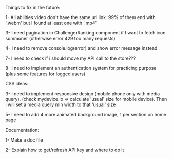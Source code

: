Things to fix in the future:

1- All abilities video don't have the same url link. 99% of them end with '.webm' but I found at least one with '.mp4'

3- I need pagination in ChallengerRanking component if I want to fetch icon summoner (otherwise error 429 too many requests)

4- I need to remove console.log(error) and show error message instead

7- I need to check if i should move my API call to the store??? 

8- I need to implement an authentication system for practicing purpose (plus some features for logged users)


CSS ideas:

3- I need to implement responsive design (mobile phone only with media query). (check mydevice.io => calculate 'usual' size for mobile device). Then i will set a media query min width to that 'usual' size

5- I need to add 4 more animated background image, 1 per section on home page

Documentation:

1- Make a doc file

2- Explain how to get/refresh API key and where to do it
